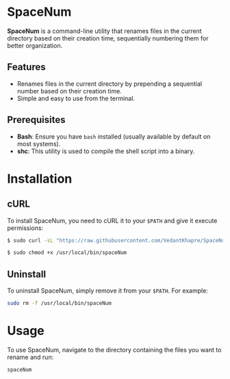 # SpaceNum

**SpaceNum** is a command-line utility that renames files in the current directory based on their creation time, sequentially numbering them for better organization.

## Features

- Renames files in the current directory by prepending a sequential number based on their creation time.
- Simple and easy to use from the terminal.

## Prerequisites

- **Bash**: Ensure you have `bash` installed (usually available by default on most systems).
- **shc**: This utility is used to compile the shell script into a binary.

# Installation

## cURL

To install SpaceNum, you need to cURL it to your `$PATH` and give it execute permissions:

```bash
$ sudo curl -sL "https://raw.githubusercontent.com/VedantKhapre/SpaceNum/main/spaceNum.sh" -o /usr/local/bin/spaceNum
```
```bash
$ sudo chmod +x /usr/local/bin/spaceNum
```
## Uninstall

To uninstall SpaceNum, simply remove it from your `$PATH`. For example:

```bash
sudo rm -f /usr/local/bin/spaceNum
```
# Usage

To use SpaceNum, navigate to the directory containing the files you want to rename and run:

```bash
spaceNum

